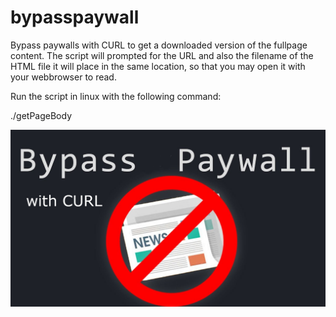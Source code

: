 # bypasspaywall

Bypass paywalls with CURL to get a downloaded version of the fullpage content. The script will prompted for the URL and also the filename of the HTML file it will place in the same location, so that you may open it with your webbrowser to read.

Run the script in linux with the following command:

./getPageBody


![1677755758860](image/README/1677755758860.png)
